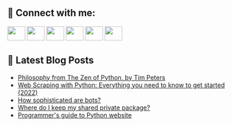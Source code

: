 ## 🔎 Connect with me:
[<img height="32" width="40" src="https://cdn.jsdelivr.net/npm/simple-icons@v5/icons/telegram.svg" />](https://t.me/bullbesh)
[<img height="32" width="40" src="https://cdn.jsdelivr.net/npm/simple-icons@v5/icons/vk.svg" />](https://vk.com/bullbesh)
[<img height="32" width="40" src="https://cdn.jsdelivr.net/npm/simple-icons@v5/icons/twitter.svg" />](https://twitter.com/bullbesh1)
[<img height="32" width="40" src="https://cdn.jsdelivr.net/npm/simple-icons@v5/icons/instagram.svg" />](https://www.instagram.com/bullbesh)
[<img height="32" width="40" src="https://cdn.jsdelivr.net/npm/simple-icons@v5/icons/reddit.svg" />](https://www.reddit.com/user/bullbesh)
[<img height="32" width="40" src="https://cdn.jsdelivr.net/npm/simple-icons@v5/icons/youtube.svg" />](https://www.youtube.com/channel/UCtfjRs6uzgq5mfm8S06WTcg)

## 📕 Latest Blog Posts
<!-- BLOG-POST-LIST:START -->
- [Philosophy from The Zen of Python, by Tim Peters](https://www.reddit.com/r/Python/comments/uqan0o/philosophy_from_the_zen_of_python_by_tim_peters/)
- [Web Scraping with Python: Everything you need to know to get started &lpar;2022&rpar;](https://www.reddit.com/r/Python/comments/uqabuy/web_scraping_with_python_everything_you_need_to/)
- [How sophisticated are bots?](https://www.reddit.com/r/Python/comments/uqab4n/how_sophisticated_are_bots/)
- [Where do I keep my shared private package?](https://www.reddit.com/r/Python/comments/uq8zmt/where_do_i_keep_my_shared_private_package/)
- [Programmer&#39;s guide to Python website](https://www.reddit.com/r/Python/comments/uq8r6b/programmers_guide_to_python_website/)
<!-- BLOG-POST-LIST:END -->
